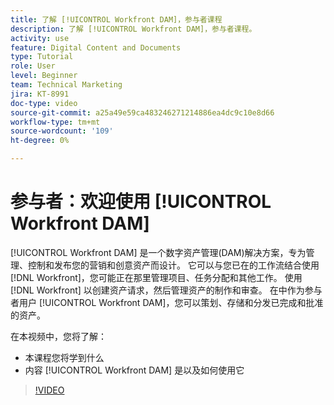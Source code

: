 ```yaml
---
title: 了解 [!UICONTROL Workfront DAM]，参与者课程
description: 了解 [!UICONTROL Workfront DAM]，参与者课程。
activity: use
feature: Digital Content and Documents
type: Tutorial
role: User
level: Beginner
team: Technical Marketing
jira: KT-8991
doc-type: video
source-git-commit: a25a49e59ca483246271214886ea4dc9c10e8d66
workflow-type: tm+mt
source-wordcount: '109'
ht-degree: 0%

---
```


# 参与者：欢迎使用 [!UICONTROL Workfront DAM]

[!UICONTROL Workfront DAM] 是一个数字资产管理(DAM)解决方案，专为管理、控制和发布您的营销和创意资产而设计。 它可以与您已在的工作流结合使用 [!DNL Workfront]，您可能正在那里管理项目、任务分配和其他工作。 使用 [!DNL Workfront] 以创建资产请求，然后管理资产的制作和审查。 在中作为参与者用户 [!UICONTROL Workfront DAM]，您可以策划、存储和分发已完成和批准的资产。

在本视频中，您将了解：

* 本课程您将学到什么
* 内容 [!UICONTROL Workfront DAM] 是以及如何使用它

>[!VIDEO](https://video.tv.adobe.com/v/335251/?quality=12&learn=on)
